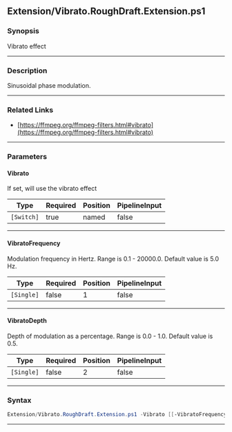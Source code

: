 
Extension/Vibrato.RoughDraft.Extension.ps1
------------------------------------------
### Synopsis
Vibrato effect

---
### Description

Sinusoidal phase modulation.

---
### Related Links
* [https://ffmpeg.org/ffmpeg-filters.html#vibrato](https://ffmpeg.org/ffmpeg-filters.html#vibrato)



---
### Parameters
#### **Vibrato**

If set, will use the vibrato effect






|Type      |Required|Position|PipelineInput|
|----------|--------|--------|-------------|
|`[Switch]`|true    |named   |false        |



---
#### **VibratoFrequency**

Modulation frequency in Hertz. Range is 0.1 - 20000.0. Default value is 5.0 Hz.






|Type      |Required|Position|PipelineInput|
|----------|--------|--------|-------------|
|`[Single]`|false   |1       |false        |



---
#### **VibratoDepth**

Depth of modulation as a percentage. Range is 0.0 - 1.0. Default value is 0.5.






|Type      |Required|Position|PipelineInput|
|----------|--------|--------|-------------|
|`[Single]`|false   |2       |false        |



---
### Syntax
```PowerShell
Extension/Vibrato.RoughDraft.Extension.ps1 -Vibrato [[-VibratoFrequency] <Single>] [[-VibratoDepth] <Single>] [<CommonParameters>]
```
---




